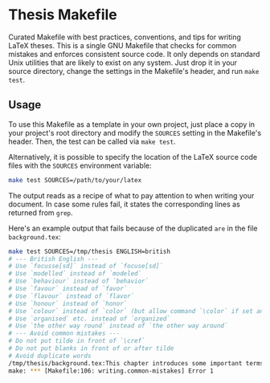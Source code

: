 # Thesis Makefile

Curated Makefile with best practices, conventions, and tips for writing LaTeX theses. This is a single GNU Makefile that checks for common mistakes and enforces consistent source code. It only depends on standard Unix utilities that are likely to exist on any system. Just drop it in your source directory, change the settings in the Makefile's header, and run `make test`.

## Usage

To use this Makefile as a template in your own project, just place a copy in your project's root directory and modify the `SOURCES` setting in the Makefile's header. Then, the test can be called via `make test`.

Alternatively, it is possible to specify the location of the LaTeX source code files with the `SOURCES` environment variable:

```sh
make test SOURCES=/path/to/your/latex
```

The output reads as a recipe of what to pay attention to when writing your document. In case some rules fail, it states the corresponding lines as returned from `grep`.

Here's an example output that fails because of the duplicated `are` in the file `background.tex`:

```sh
make test SOURCES=/tmp/thesis ENGLISH=british
# --- British English ---
# Use `focusse[sd]` instead of `focuse[sd]`
# Use `modelled` instead of `modeled`
# Use `behaviour` instead of `behavior`
# Use `favour` instead of `favor`
# Use `flavour` instead of `flavor`
# Use `honour` instead of `honor`
# Use `colour` instead of `color` (but allow command `\color` if set anywhere)
# Use `organised` etc. instead of `organized`
# Use `the other way round` instead of `the other way around`
# --- Avoid common mistakes ---
# Do not put tilde in front of `\cref`
# Do not put blanks in front of or after tilde
# Avoid duplicate words
/tmp/thesis/background.tex:This chapter introduces some important terms and concepts which are are relevant to this thesis.
make: *** [Makefile:106: writing.common-mistakes] Error 1
```
